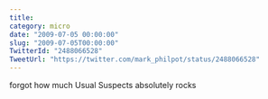 ```yaml
---
title: 
category: micro
date: "2009-07-05 00:00:00"
slug: "2009-07-05T00:00:00"
TwitterId: "2488066528"
TweetUrl: "https://twitter.com/mark_philpot/status/2488066528"
---
```


forgot how much Usual Suspects absolutely rocks

